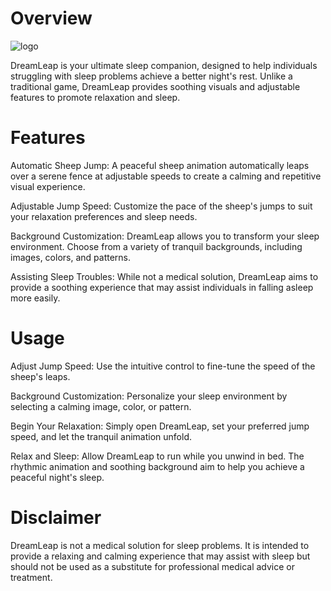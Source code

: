 # Overview
![logo](https://github.com/jiamliu/dreamleap/assets/139939637/23459be8-b4f8-4ac8-bbe8-bb563585c692)

DreamLeap is your ultimate sleep companion, designed to help individuals struggling with sleep problems achieve a better night's rest. Unlike a traditional game, DreamLeap provides soothing visuals and adjustable features to promote relaxation and sleep.

# Features
Automatic Sheep Jump: A peaceful sheep animation automatically leaps over a serene fence at adjustable speeds to create a calming and repetitive visual experience.

Adjustable Jump Speed: Customize the pace of the sheep's jumps to suit your relaxation preferences and sleep needs.

Background Customization: DreamLeap allows you to transform your sleep environment. Choose from a variety of tranquil backgrounds, including images, colors, and patterns.

Assisting Sleep Troubles: While not a medical solution, DreamLeap aims to provide a soothing experience that may assist individuals in falling asleep more easily.

# Usage
Adjust Jump Speed: Use the intuitive control to fine-tune the speed of the sheep's leaps.

Background Customization: Personalize your sleep environment by selecting a calming image, color, or pattern.

Begin Your Relaxation: Simply open DreamLeap, set your preferred jump speed, and let the tranquil animation unfold.

Relax and Sleep: Allow DreamLeap to run while you unwind in bed. The rhythmic animation and soothing background aim to help you achieve a peaceful night's sleep.

# Disclaimer
DreamLeap is not a medical solution for sleep problems. It is intended to provide a relaxing and calming experience that may assist with sleep but should not be used as a substitute for professional medical advice or treatment.


